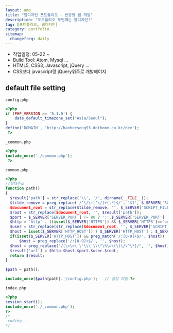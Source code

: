 ```yaml
---
layout: amp
title: "웹디자인 포트폴리오 - 반응형 웹 개발"
description: "포트폴리오 두번째는 웹디자인!"
tag: [포트폴리오, 웹디자인]
category: portfolio
sitemap:
  changefreq: daily
---
```


+ 작업일정: 05-22 ~
+ Build Tool: Atom, Mysql ...
+ HTML5, CSS3, Javascript, jQuery ...
+ CSS보다 javascript랑 jQuery위주로 개발해야지

## default file setting
`config.php`
```php
<?php
if (PHP_VERSION >= '5.1.0') {
    date_default_timezone_set("Asia/Seoul");
}
define('DOMAIN', 'http://hanheesong93.dothome.co.kr/dev');
 ?>
```
`_common.php`
```php
<?php
include_once('./common.php');
 ?>
```

`common.php`
```php
<?php
//절대주소
function path()
{
  $result['path'] = str_replace('\\', '/', dirname(__FILE__));
  $tilde_remove = preg_replace('/^\/\~[^\/]+(.*)$/', '$1', $_SERVER['SCRIPT_NAME']);
  $document_root = str_replace($tilde_remove, '', $_SERVER['SCRIPT_FILENAME']);
  $root = str_replace($document_root, '', $result['path']);
  $port = $_SERVER['SERVER_PORT'] != 80 ? ':'.$_SERVER['SERVER_PORT'] : '';
  $http = 'http' . ((isset($_SERVER['HTTPS']) && $_SERVER['HTTPS']=='on') ? 's' : '') . '://';
  $user = str_replace(str_replace($document_root, '', $_SERVER['SCRIPT_FILENAME']), '', $_SERVER['SCRIPT_NAME']);
  $host = isset($_SERVER['HTTP_HOST']) ? $_SERVER['HTTP_HOST'] : $_SERVER['SERVER_NAME'];
  if(isset($_SERVER['HTTP_HOST']) && preg_match('/:[0-9]+$/', $host))
      $host = preg_replace('/:[0-9]+$/', '', $host);
  $host = preg_replace("/[\<\>\'\"\\\'\\\"\%\=\(\)\/\^\*]/", '', $host);
  $result['url'] = $http.$host.$port.$user.$root;
  return $result;
}

$path = path();

include_once($path[path].'/config.php');   // 설정 파일 ?>
```

`index.php`
```php
<?php
session_start();
include_once('./_common.php');
?>
/*
 coding...
*/
```
